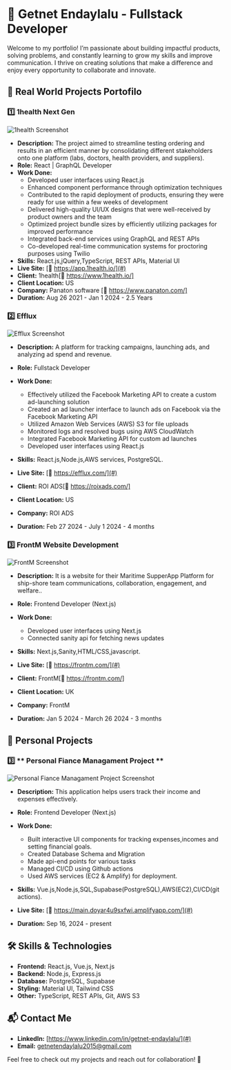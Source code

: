 # 🚀 Getnet Endaylalu - Fullstack Developer

Welcome to my portfolio! I’m passionate about building impactful products, solving problems, and constantly learning to grow my skills and improve communication. I thrive on creating solutions that make a difference and enjoy every opportunity to collaborate and innovate.

## 📂 Real World Projects Portofilo

### 1️⃣ **1health Next Gen**

![1health Screenshot](./assets/1health-pic-p.png "1health Next Gen Project")

- **Description:** The project aimed to streamline testing ordering and results in an efficient manner by consolidating different stakeholders onto one platform (labs, doctors, health providers, and suppliers).
- **Role:** React | GraphQL Developer
- **Work Done:**
  - Developed user interfaces using React.js
  - Enhanced component performance through optimization techniques
  - Contributed to the rapid deployment of products, ensuring they were ready for use within a few weeks of development
  - Delivered high-quality UI/UX designs that were well-received by product owners and the team
  - Optimized project bundle sizes by efficiently utilizing packages for improved performance
  - Integrated back-end services using GraphQL and REST APIs
  - Co-developed real-time communication systems for proctoring purposes using Twilio
- **Skills:** React.js,jQuery,TypeScript, REST APIs, Material UI
- **Live Site:** [🔗 https://app.1health.io/](#)
- **Client:** 1health[🔗 https://www.1health.io/]
- **Client Location:** US
- **Company:** Panaton software [🔗 https://www.panaton.com/]
- **Duration:** Aug 26 2021 - Jan 1 2024 - 2.5 Years

### 2️⃣ **Efflux**

![Efflux Screenshot](./assets/Efflux-lad.png "Efflux Project")

- **Description:** A platform for tracking campaigns, launching ads, and analyzing ad spend and revenue.
- **Role:** Fullstack Developer
- **Work Done:**

  - Effectively utilized the Facebook Marketing API to create a custom ad-launching solution
  - Created an ad launcher interface to launch ads on Facebook via the Facebook Marketing API
  - Utilized Amazon Web Services (AWS) S3 for file uploads
  - Monitored logs and resolved bugs using AWS CloudWatch
  - Integrated Facebook Marketing API for custom ad launches
  - Developed user interfaces using React.js

- **Skills:** React.js,Node.js,AWS services, PostgreSQL.
- **Live Site:** [🔗 https://efflux.com/](#)
- **Client:** ROI ADS[🔗 https://roixads.com/]
- **Client Location:** US
- **Company:** ROI ADS
- **Duration:** Feb 27 2024 - July 1 2024 - 4 months

### 3️⃣ **FrontM Website Development**

![FrontM Screenshot](./assets/frontm.png "FrontM Project")

- **Description:** It is a website for their Maritime SupperApp Platform for ship-shore team communications, collaboration, engagement, and welfare..
- **Role:** Frontend Developer (Next.js)
- **Work Done:**

  - Developed user interfaces using Next.js
  - Connected sanity api for fetching news updates

- **Skills:** Next.js,Sanity,HTML/CSS,javascript.
- **Live Site:** [🔗 https://frontm.com/](#)
- **Client:** FrontM[🔗 https://frontm.com/]
- **Client Location:** UK
- **Company:** FrontM
- **Duration:** Jan 5 2024 - March 26 2024 - 3 months

## 📂 Personal Projects

### 3️⃣ ** Personal Fiance Managament Project **

![Personal Fiance Managament Project Screenshot](./assets/pfm.png "Personal Fiance Managament  Project")

- **Description:** This application helps users track their income and expenses effectively.
- **Role:** Frontend Developer (Next.js)
- **Work Done:**

  - Built interactive UI components for tracking expenses,incomes and setting financial goals.
  - Created Database Schema and Migration
  - Made api-end points for various tasks
  - Managed CI/CD using Github actions
  - Used AWS services (EC2 & Amplify) for deployment.

- **Skills:** Vue.js,Node.js,SQL,Supabase(PostgreSQL),AWS(EC2),CI/CD(git actions).
- **Live Site:** [🔗 https://main.doyar4u9sxfwi.amplifyapp.com/](#)
- **Duration:** Sep 16, 2024 - present

## 🛠 Skills & Technologies

- **Frontend:** React.js, Vue.js, Next.js
- **Backend:** Node.js, Express.js
- **Database:** PostgreSQL, Supabase
- **Styling:** Material UI, Tailwind CSS
- **Other:** TypeScript, REST APIs, Git, AWS S3

## 📬 Contact Me

- **LinkedIn:** [https://www.linkedin.com/in/getnet-endaylalu/](#)
- **Email:** [getnetendaylalu2015@gmail.com](mailto:getnetendaylalu2015@gmail.com)

Feel free to check out my projects and reach out for collaboration! 🚀
